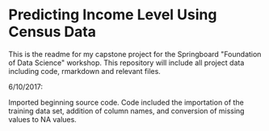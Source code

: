 # Predicting Income Level Using Census Data

This is the readme for my capstone project for the Springboard "Foundation of Data Science" workshop. This repository will include all project data including code, rmarkdown and relevant files.

6/10/2017:

Imported beginning source code. Code included the importation of the training data set, addition of column names, and conversion of missing values to NA values.
